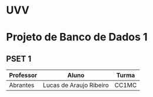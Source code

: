 # **UVV**
# Projeto de Banco de Dados 1

## PSET 1

Professor | Aluno | Turma
---| --- | ---
Abrantes | Lucas de Araujo Ribeiro | CC1MC



